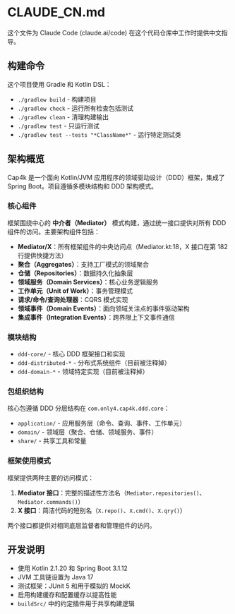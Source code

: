 # CLAUDE_CN.md

这个文件为 Claude Code (claude.ai/code) 在这个代码仓库中工作时提供中文指导。

## 构建命令

这个项目使用 Gradle 和 Kotlin DSL：

- `./gradlew build` - 构建项目
- `./gradlew check` - 运行所有检查包括测试
- `./gradlew clean` - 清理构建输出
- `./gradlew test` - 只运行测试
- `./gradlew test --tests "*ClassName*"` - 运行特定测试类

## 架构概览

Cap4k 是一个面向 Kotlin/JVM 应用程序的领域驱动设计（DDD）框架，集成了 Spring Boot。项目遵循多模块结构和 DDD 架构模式。

### 核心组件

框架围绕中心的 **中介者（Mediator）** 模式构建，通过统一接口提供对所有 DDD 组件的访问。主要架构组件包括：

- **Mediator/X**：所有框架组件的中央访问点（Mediator.kt:18，X 接口在第 182 行提供快捷方法）
- **聚合（Aggregates）**：支持工厂模式的领域聚合
- **仓储（Repositories）**：数据持久化抽象层
- **领域服务（Domain Services）**：核心业务逻辑服务
- **工作单元（Unit of Work）**：事务管理模式
- **请求/命令/查询处理器**：CQRS 模式实现
- **领域事件（Domain Events）**：面向领域关注点的事件驱动架构
- **集成事件（Integration Events）**：跨界限上下文事件通信

### 模块结构

- `ddd-core/` - 核心 DDD 框架接口和实现
- `ddd-distributed-*` - 分布式系统组件（目前被注释掉）
- `ddd-domain-*` - 领域特定实现（目前被注释掉）

### 包组织结构

核心包遵循 DDD 分层结构在 `com.only4.cap4k.ddd.core`：

- `application/` - 应用服务层（命令、查询、事件、工作单元）
- `domain/` - 领域层（聚合、仓储、领域服务、事件）
- `share/` - 共享工具和常量

### 框架使用模式

框架提供两种主要的访问模式：

1. **Mediator 接口**：完整的描述性方法名（`Mediator.repositories()`、`Mediator.commands()`）
2. **X 接口**：简洁代码的短别名（`X.repo()`、`X.cmd()`、`X.qry()`）

两个接口都提供对相同底层监督者和管理组件的访问。

## 开发说明

- 使用 Kotlin 2.1.20 和 Spring Boot 3.1.12
- JVM 工具链设置为 Java 17
- 测试框架：JUnit 5 和用于模拟的 MockK
- 启用构建缓存和配置缓存以提高性能
- `buildSrc/` 中的约定插件用于共享构建逻辑